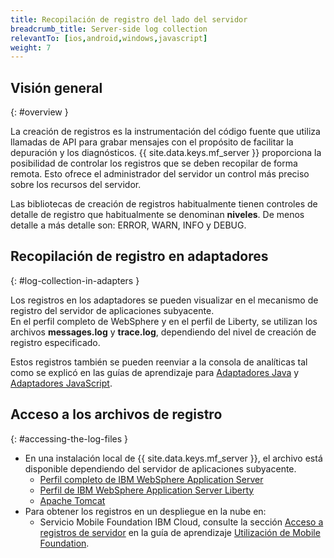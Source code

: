 ```yaml
---
title: Recopilación de registro del lado del servidor
breadcrumb_title: Server-side log collection
relevantTo: [ios,android,windows,javascript]
weight: 7
---
```

<!-- NLS_CHARSET=UTF-8 -->
## Visión general
{: #overview }

La creación de registros es la instrumentación del código fuente que utiliza llamadas de API para grabar mensajes con el propósito de facilitar la depuración y los diagnósticos. {{ site.data.keys.mf_server }} proporciona la posibilidad de controlar los registros que se deben recopilar de forma remota. Esto ofrece el administrador del servidor un control más preciso sobre los recursos del servidor.

Las bibliotecas de creación de registros habitualmente tienen controles de detalle de registro que habitualmente se denominan **niveles**. De menos detalle a más detalle son: ERROR, WARN, INFO y DEBUG.

## Recopilación de registro en adaptadores
{: #log-collection-in-adapters }

Los registros en los adaptadores se pueden visualizar en el mecanismo de registro del servidor de aplicaciones subyacente.  
En el perfil completo de WebSphere y en el perfil de Liberty, se utilizan los archivos **messages.log** y **trace.log**, dependiendo del nivel de creación de registro especificado.

Estos registros también se pueden reenviar a la consola de analíticas tal como se explicó en las guías de aprendizaje para [Adaptadores Java](java-adapter) y [Adaptadores JavaScript](javascript-adapter).

## Acceso a los archivos de registro
{: #accessing-the-log-files }

* En una instalación local de {{ site.data.keys.mf_server }}, el archivo está disponible dependiendo del servidor de aplicaciones subyacente.
    * [Perfil completo de IBM WebSphere Application Server](http://ibm.biz/knowctr#SSEQTP_8.5.5/com.ibm.websphere.base.doc/ae/ttrb_trcover.html)
    * [Perfil de IBM WebSphere Application Server Liberty](http://ibm.biz/knowctr#SSEQTP_8.5.5/com.ibm.websphere.wlp.doc/ae/rwlp_logging.html?cp=SSEQTP_8.5.5%2F1-16-0-0)
    * [Apache Tomcat](http://tomcat.apache.org/tomcat-7.0-doc/logging.html)
* Para obtener los registros en un despliegue en la nube en:
    * Servicio Mobile Foundation IBM Cloud, consulte la sección [Acceso a registros de servidor](../../bluemix/using-mobile-foundation/#accessing-server-logs) en la guía de aprendizaje [Utilización de Mobile Foundation](../../bluemix/using-mobile-foundation).
